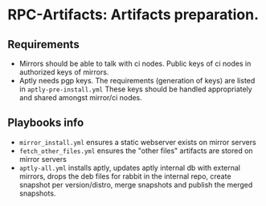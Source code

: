 # RPC-Artifacts: Artifacts preparation.

## Requirements

- Mirrors should be able to talk with ci nodes.
  Public keys of ci nodes in authorized keys of mirrors.
- Aptly needs pgp keys.
  The requirements (generation of keys) are listed in ``aptly-pre-install.yml``
  These keys should be handled appropriately and shared amongst mirror/ci nodes.

## Playbooks info

- ``mirror_install.yml`` ensures a static webserver exists on mirror servers
- ``fetch_other_files.yml`` ensures the "other files" artifacts are stored on mirror servers
- ``aptly-all.yml`` installs aptly, updates aptly internal db with external mirrors,
  drops the deb files for rabbit in the internal repo, create snapshot per version/distro,
  merge snapshots and publish the merged snapshots.


